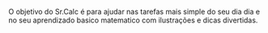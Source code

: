O objetivo do Sr.Calc é para ajudar nas tarefas mais simple do seu dia dia e no seu aprendizado basico matematico com ilustrações e dicas divertidas.
